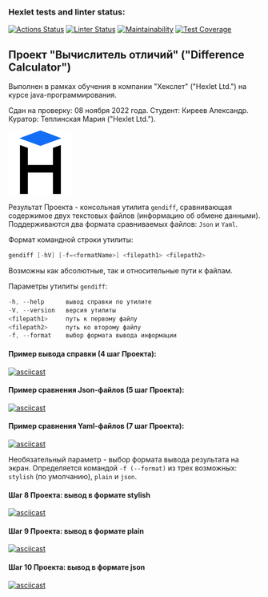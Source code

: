 ### Hexlet tests and linter status:
[![Actions Status](https://github.com/AlexanderKireev/java-project-71/workflows/hexlet-check/badge.svg)](https://github.com/AlexanderKireev/java-project-71/actions)
[![Linter Status](https://github.com/AlexanderKireev/java-project-71/workflows/Build/badge.svg)](https://github.com/AlexanderKireev/java-project-71/actions)
[![Maintainability](https://api.codeclimate.com/v1/badges/53ebfd13723a6a6bd91d/maintainability)](https://codeclimate.com/github/AlexanderKireev/java-project-71/maintainability)
[![Test Coverage](https://api.codeclimate.com/v1/badges/53ebfd13723a6a6bd91d/test_coverage)](https://codeclimate.com/github/AlexanderKireev/java-project-71/test_coverage)
## Проект "Вычислитель отличий" ("Difference Calculator")
Выполнен в рамках обучения в компании "Хекслет" ("Hexlet Ltd.") на курсе java-программирования.

Сдан на проверку: 08 ноября 2022 года. Студент: Киреев Александр. Куратор: Теплинская Мария ("Hexlet Ltd.").

[![Hexlet Ltd. logo](https://raw.githubusercontent.com/Hexlet/assets/master/images/hexlet_logo128.png)](https://ru.hexlet.io/pages/about?utm_source=github&utm_medium=link&utm_campaign=java-package)

Результат Проекта - консольная утилита `gendiff`, сравнивающая содержимое двух текстовых файлов (информацию об обмене данными). Поддерживаются два формата сравниваемых файлов: `Json` и `Yaml`.

Формат командной строки утилиты:
```java
gendiff [-hV] [-f=<formatName>] <filepath1> <filepath2>
```

Возможны как абсолютные, так и относительные пути к файлам. 

Параметры утилиты `gendiff`: 
```java
-h, --help      вывод справки по утилите
-V, --version   версия утилиты 
<filepath1>     путь к первому файлу     
<filepath2>     путь ко второму файлу
-f, --format    выбор формата вывода информации
```
#### Пример вывода справки (4 шаг Проекта):
[![asciicast](https://asciinema.org/a/531153.svg)](https://asciinema.org/a/531153)

#### Пример сравнения Json-файлов (5 шаг Проекта):
[![asciicast](https://asciinema.org/a/531479.svg)](https://asciinema.org/a/531479)

#### Пример сравнения Yaml-файлов (7 шаг Проекта):
[![asciicast](https://asciinema.org/a/531456.svg)](https://asciinema.org/a/531456)

Необязательный параметр - выбор формата вывода результата на экран. Определяется командой `-f (--format)` из трех возможных: `stylish` (по умолчанию), `plain` и `json`.
#### Шаг 8 Проекта: вывод в формате stylish
[![asciicast](https://asciinema.org/a/531467.svg)](https://asciinema.org/a/531467)

#### Шаг 9 Проекта: вывод в формате plain
[![asciicast](https://asciinema.org/a/531469.svg)](https://asciinema.org/a/531469)

#### Шаг 10 Проекта: вывод в формате json
[![asciicast](https://asciinema.org/a/531473.svg)](https://asciinema.org/a/531473)
